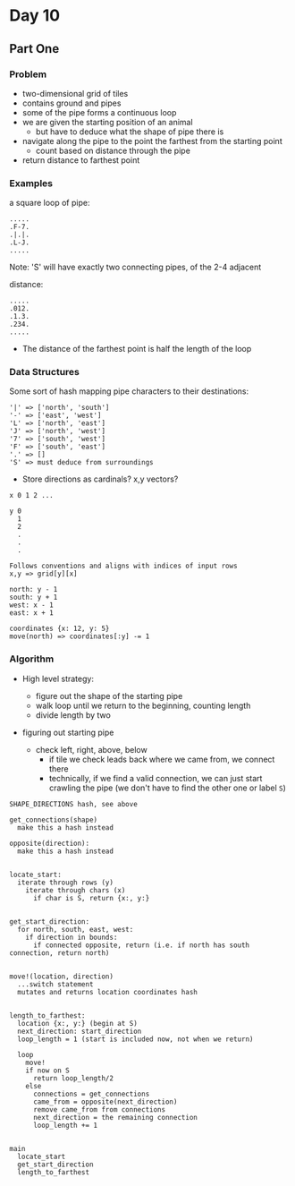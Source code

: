 # Day 10

## Part One

### Problem

- two-dimensional grid of tiles
- contains ground and pipes
- some of the pipe forms a continuous loop
- we are given the starting position of an animal
  - but have to deduce what the shape of pipe there is
- navigate along the pipe to the point the farthest from the starting point
  - count based on distance through the pipe
- return distance to farthest point

### Examples

a square loop of pipe:

```
.....
.F-7.
.|.|.
.L-J.
.....
```

Note: 'S' will have exactly two connecting pipes, of the 2-4 adjacent

distance:

```
.....
.012.
.1.3.
.234.
.....
```

- The distance of the farthest point is half the length of the loop

### Data Structures

Some sort of hash mapping pipe characters to their destinations:

```
'|' => ['north', 'south']
'-' => ['east', 'west']
'L' => ['north', 'east']
'J' => ['north', 'west']
'7' => ['south', 'west']
'F' => ['south', 'east']
'.' => []
'S' => must deduce from surroundings
```

- Store directions as cardinals? x,y vectors?
```
x 0 1 2 ...

y 0
  1
  2
  .
  .
  .

Follows conventions and aligns with indices of input rows
x,y => grid[y][x]

north: y - 1
south: y + 1
west: x - 1
east: x + 1

coordinates {x: 12, y: 5}
move(north) => coordinates[:y] -= 1
```

### Algorithm

- High level strategy:
  - figure out the shape of the starting pipe
  - walk loop until we return to the beginning, counting length
  - divide length by two

- figuring out starting pipe
  - check left, right, above, below
    - if tile we check leads back where we came from, we connect there
    - technically, if we find a valid connection, we can just start crawling the pipe (we don't have to find the other one or label `S`)



```
SHAPE_DIRECTIONS hash, see above

get_connections(shape)
  make this a hash instead

opposite(direction):
  make this a hash instead


locate_start:
  iterate through rows (y)
    iterate through chars (x)
      if char is S, return {x:, y:}


get_start_direction:
  for north, south, east, west:
    if direction in bounds:
      if connected opposite, return (i.e. if north has south connection, return north)


move!(location, direction)
  ...switch statement
  mutates and returns location coordinates hash


length_to_farthest:
  location {x:, y:} (begin at S)
  next_direction: start_direction
  loop_length = 1 (start is included now, not when we return)

  loop
    move!
    if now on S
      return loop_length/2
    else
      connections = get_connections
      came_from = opposite(next_direction)
      remove came_from from connections
      next_direction = the remaining connection
      loop_length += 1


main
  locate_start
  get_start_direction
  length_to_farthest
```

